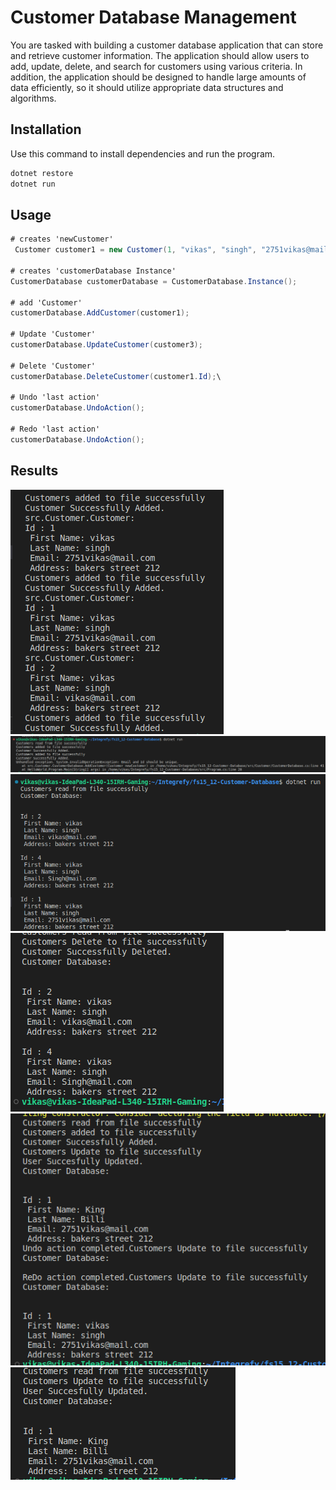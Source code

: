 # Customer Database Management

You are tasked with building a customer database application that can store and retrieve customer information. The application should allow users to add, update, delete, and search for customers using various criteria. In addition, the application should be designed to handle large amounts of data efficiently, so it should utilize appropriate data structures and algorithms.

## Installation

Use this command to install dependencies and run the program.

```bash
dotnet restore
dotnet run
```

## Usage

```c#
# creates 'newCustomer'
 Customer customer1 = new Customer(1, "vikas", "singh", "2751vikas@mail.com", "bakers street 212");

# creates 'customerDatabase Instance'
CustomerDatabase customerDatabase = CustomerDatabase.Instance();

# add 'Customer'
customerDatabase.AddCustomer(customer1);

# Update 'Customer'
customerDatabase.UpdateCustomer(customer3);

# Delete 'Customer'
customerDatabase.DeleteCustomer(customer1.Id);\

# Undo 'last action'
customerDatabase.UndoAction();

# Redo 'last action'
customerDatabase.UndoAction();

```

## Results

![Adding New Customer](./src/Results/AddingNewCustomer.png)
![Duplicate Error](./src/Results/DuplicateError.png)
![Reading Database](./src/Results/ReadingDatabase.png)
![Removing Customer](./src/Results/RemovingCustomer.png)
![Undo and Redo](./src/Results/UndoandRedoActions.png)
![Updating Customer](./src/Results/Updating.png)
